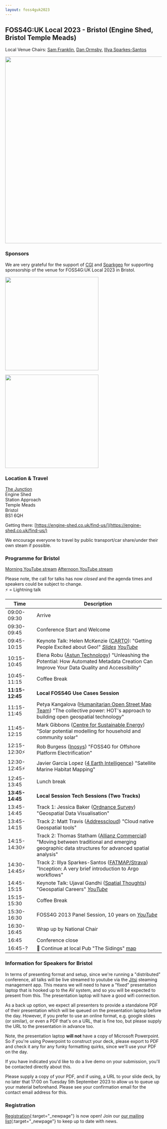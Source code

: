```yaml
---
layout: foss4guk2023
---
```


## FOSS4G:UK Local 2023 - Bristol (Engine Shed, Bristol Temple Meads)

Local Venue Chairs: [Sam Franklin](https://mapstodon.space/@samfranklin), [Dan Ormsby](https://linkedin.com/in/danielormsby/), [Illya Sparkes-Santos](https://www.linkedin.com/in/illyasantos/)

<img src="images/engineshed.jpeg" width="600" align="middle">


### Sponsors

We are very grateful for the support of [CGI](https://www.cgi.com/en) and [Sparkgeo](https://www.sparkgeo.com) for supporting sponsorship of the venue for FOSS4G:UK Local 2023 in Bristol. <br>

[<img src="images/logo_cgi_color.png" width="300" align="middle">](https://www.cgi.com/uk/en-gb)

[<img src="images/sparkgeo-logo-black.png" width="300" align="middle">](https://sparkgeo.com/)


### Location & Travel

[The Junction](https://www.openstreetmap.org/#map=19/51.44889/-2.58330)<br>
Engine Shed<br>
Station Approach<br>
Temple Meads<br>
Bristol<br>
BS1 6QH<br>

Getting there: [https://engine-shed.co.uk/find-us/](https://engine-shed.co.uk/find-us/)

We encourage everyone to travel by public transport/car share/under their own steam if possible.

### Programme for Bristol

[Morning YouTube stream](https://youtube.com/live/m8H5-JW1vN8?feature=share) [Afternoon YouTube stream](https://youtube.com/live/UmHdWFqXdxg?feature=share)

Please note, the call for talks has now *closed* and the agenda times and speakers could be subject to change.  
⚡ = Lightning talk

| Time         | Description                 | 
|--------------|-----------------------------|
| 09:00-09:30  | Arrive                      |
| 09:30-09:45  | Conference Start and Welcome|
| 09:45-10:15  | Keynote Talk: Helen McKenzie ([CARTO](https://carto.com/)): "Getting People Excited about Geo!" *[Slides](https://docs.google.com/presentation/d/1gM5Yg-Z4i_zLo9ae1bPUJtxPd6TLC9r74N6x7K19nd4/edit?usp=sharing) [YouTube](https://youtube.com/live/HWmgegypNBQ?feature=share)*|
| 10:15-10:45  | Elena Robu ([Astun Technology](https://www.astuntechnology.com/)) "Unleashing the Potential: How Automated Metadata Creation Can Improve Your Data Quality and Accessibility"
| 10:45-11:15  | Coffee Break
| **11:15-12:45**  | **Local FOSS4G Use Cases Session**
| 11:15-11:45  | Petya Kangalova ([Humanitarian Open Street Map Team](https://www.hotosm.org/)) "The collective power: HOT's approach to building open geospatial technology"|
| 11:45-12:15  | Mark Gibbons ([Centre for Sustainable Energy](https://www.cse.org.uk/)) "Solar potential modelling for household and community solar"|
| 12:15-12:30⚡  | Rob Burgess ([Inosys](https://www.inosys.co.uk/)) "FOSS4G for Offshore Platform Electrification"|
| 12:30-12:45⚡  | Javier Garcia Lopez ([4 Earth Intelligence](https://www.4earthintelligence.com/)) "Satellite Marine Habitat Mapping"
| 12:45-13:45  | Lunch break
| **13:45-14:45**  | **Local Session Tech Sessions (Two Tracks)** |
| 13:45-14:45  | Track 1: Jessica Baker ([Ordnance Survey](https://www.ordnancesurvey.co.uk/)) "Geospatial Data Visualisation"
| 13:45-14:15  | Track 2: Matt Travis ([Addresscloud](https://www.addresscloud.com/)) "Cloud native Geospatial tools"
| 14:15-14:30⚡ | Track 2: Thomas Statham ([Allianz Commercial](https://commercial.allianz.com/)) "Moving between traditional and emerging geographic data structures for advanced spatial analysis"
| 14:30-14:45⚡  | Track 2: Illya Sparkes-Santos ([FATMAP/Strava](https://fatmap.com/)) "Inception: A very brief introduction to Argo workflows"
| 14:45-15:15  | Keynote Talk: Ujaval Gandhi ([Spatial Thoughts](https://spatialthoughts.com/)) "Geospatial Careers" *[YouTube](https://youtube.com/live/vE9RQBUWWUE?feature=share)*
| 15:15-15:30 | Coffee Break
| 15:30-16:30 | FOSS4G 2013 Panel Session, 10 years on *[YouTube](https://youtube.com/live/2UReJqFle_Y?feature=share)*
| 16:30-16:45 | Wrap up by National Chair
| 16:45 | Conference close
| 16:45-? | 🍻 Continue at local Pub "The Sidings" [map](https://goo.gl/maps/h4PXdSu3c9TJkqJN6)

### Information for Speakers for Bristol

In terms of presenting format and setup, since we're running a "distributed" conference, all talks will be live streamed to youtube via the [Jitsi](https://jitsi.org/) steaming management app. This means we will need to have a "fixed" presentation laptop that is hooked up to the AV system, and so you will be expected to present from this. The presentation laptop will have a good wifi connection.

As a back up option, we expect all presenters to provide a standalone PDF of their presentation which will be queued on the presentation laptop before the day. However, if you prefer to use an online format, e.g. google slides (or similar), or even a PDF that's on a URL, that is fine too, but please supply the URL to the presentation in advance too.

Note, the presentation laptop **will not** have a copy of Microsoft Powerpoint. So if you're using Powerpoint to construct your deck, please export to PDF and check it any for any funky formatting quirks, since we'll use your PDF on the day.

If you have indicated you'd like to do a live demo on your submission, you'll be contacted directly about this.

Please supply a copy of your PDF, and if using, a URL to your slide deck, by no later that 17:00 on Tuesday 5th September 2023 to allow us to queue up your material beforehand. Please see your confirmation email for the contact email address for this.

### Registration

[Registration](https://www.eventbrite.co.uk/e/foss4g-uk-local-2023-tickets-663598610307){:target="_newpage"} is now open! Join our [our mailing list](https://lists.osgeo.org/mailman/listinfo/uk){:target="_newpage"} to keep up to date with news. 
